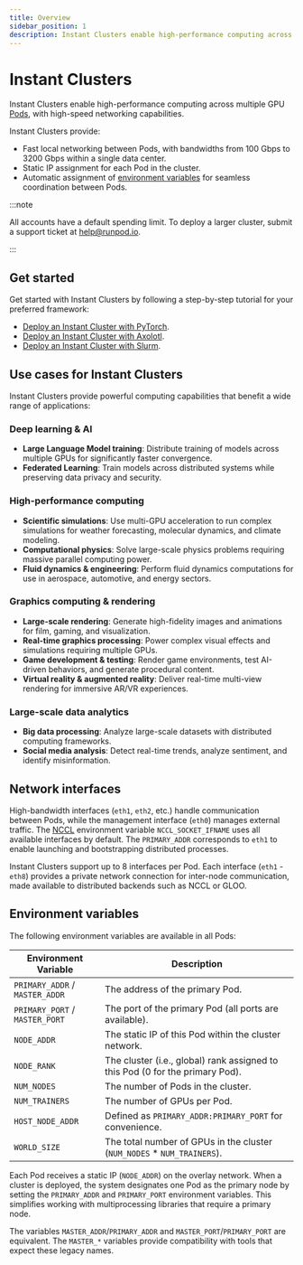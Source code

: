 ```yaml
---
title: Overview
sidebar_position: 1
description: Instant Clusters enable high-performance computing across multiple GPUs with high-speed networking capabilities.
---
```


# Instant Clusters

Instant Clusters enable high-performance computing across multiple GPU [Pods](/pods/overview), with high-speed networking capabilities.

Instant Clusters provide:

- Fast local networking between Pods, with bandwidths from 100 Gbps to 3200 Gbps within a single data center.
- Static IP assignment for each Pod in the cluster.
- Automatic assignment of [environment variables](#environment-variables) for seamless coordination between Pods.

:::note

All accounts have a default spending limit. To deploy a larger cluster, submit a support ticket at help@runpod.io.

:::

## Get started

Get started with Instant Clusters by following a step-by-step tutorial for your preferred framework:

- [Deploy an Instant Cluster with PyTorch](/instant-clusters/pytorch).
- [Deploy an Instant Cluster with Axolotl](/instant-clusters/axolotl).
- [Deploy an Instant Cluster with Slurm](/instant-clusters/axolotl).

## Use cases for Instant Clusters

Instant Clusters provide powerful computing capabilities that benefit a wide range of applications:

### Deep learning & AI

- **Large Language Model training**: Distribute training of models across multiple GPUs for significantly faster convergence.
- **Federated Learning**: Train models across distributed systems while preserving data privacy and security.

### High-performance computing

- **Scientific simulations**: Use multi-GPU acceleration to run complex simulations for weather forecasting, molecular dynamics, and climate modeling.
- **Computational physics**: Solve large-scale physics problems requiring massive parallel computing power.
- **Fluid dynamics & engineering**: Perform fluid dynamics computations for use in aerospace, automotive, and energy sectors.

### Graphics computing & rendering

- **Large-scale rendering**: Generate high-fidelity images and animations for film, gaming, and visualization.
- **Real-time graphics processing**: Power complex visual effects and simulations requiring multiple GPUs.
- **Game development & testing**: Render game environments, test AI-driven behaviors, and generate procedural content.
- **Virtual reality & augmented reality**: Deliver real-time multi-view rendering for immersive AR/VR experiences.

### Large-scale data analytics

- **Big data processing**: Analyze large-scale datasets with distributed computing frameworks.
- **Social media analysis**: Detect real-time trends, analyze sentiment, and identify misinformation.

## Network interfaces

High-bandwidth interfaces (`eth1`, `eth2`, etc.) handle communication between Pods, while the management interface (`eth0`) manages external traffic. The [NCCL](https://developer.nvidia.com/nccl) environment variable `NCCL_SOCKET_IFNAME` uses all available interfaces by default. The `PRIMARY_ADDR` corresponds to `eth1` to enable launching and bootstrapping distributed processes.

Instant Clusters support up to 8 interfaces per Pod. Each interface (`eth1` - `eth8`) provides a private network connection for inter-node communication, made available to distributed backends such as NCCL or GLOO.

## Environment variables

The following environment variables are available in all Pods:

| Environment Variable           | Description                                                                   |
| ------------------------------ | ----------------------------------------------------------------------------- |
| `PRIMARY_ADDR` / `MASTER_ADDR` | The address of the primary Pod.                                               |
| `PRIMARY_PORT` / `MASTER_PORT` | The port of the primary Pod (all ports are available).                        |
| `NODE_ADDR`                    | The static IP of this Pod within the cluster network.                         |
| `NODE_RANK`                    | The cluster (i.e., global) rank assigned to this Pod (0 for the primary Pod). |
| `NUM_NODES`                    | The number of Pods in the cluster.                                            |
| `NUM_TRAINERS`                 | The number of GPUs per Pod.                                                   |
| `HOST_NODE_ADDR`               | Defined as `PRIMARY_ADDR:PRIMARY_PORT` for convenience.                       |
| `WORLD_SIZE`                   | The total number of GPUs in the cluster (`NUM_NODES` * `NUM_TRAINERS`).       |

Each Pod receives a static IP (`NODE_ADDR`) on the overlay network. When a cluster is deployed, the system designates one Pod as the primary node by setting the `PRIMARY_ADDR` and `PRIMARY_PORT` environment variables. This simplifies working with multiprocessing libraries that require a primary node.

The variables `MASTER_ADDR`/`PRIMARY_ADDR` and `MASTER_PORT`/`PRIMARY_PORT` are equivalent. The `MASTER_*` variables provide compatibility with tools that expect these legacy names.
